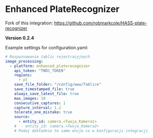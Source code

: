 # Enhanced PlateRecognizer

Fork of this integration: https://github.com/robmarkcole/HASS-plate-recognizer

**Version 0.2.4**

Example settings for configuration.yaml:

```yaml
# Rozpoznawanie tablic rejestracyjnych
image_processing:
  - platform: enhanced_platerecognizer
    api_token: "TWÓJ_TOKEN"
    regions:
      - pl
    save_file_folder: "/config/www/Tablice"
    save_timestamped_file: true
    always_save_latest_file: true
    max_images: 10
    consecutive_captures: 1
    capture_interval: 1.2
    tolerate_one_mistake: true
    source:
      - entity_id: camera.<Twoja_Kamera1>
    #  - entity_id: camera.<Twoja_Kamera2>
    # Podaj dokładnie te same encje co w konfiguracji integracji
```